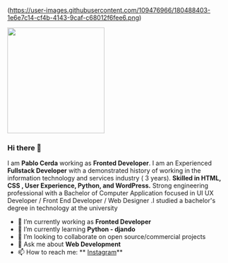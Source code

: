 <img>(https://user-images.githubusercontent.com/109476966/180488403-1e6e7c14-cf4b-4143-9caf-c68012f6fee6.png)
<p>
    <img src="https://user-images.githubusercontent.com/109476966/180488403-1e6e7c14-cf4b-4143-9caf-c68012f6fee6.png" width="220" height="240" />
</p>

### Hi there 👋

I am **Pablo Cerda** working as **Fronted Developer**. I am an Experienced **Fullstack Developer** with a demonstrated history of working in the information technology and services industry ( 3 years). **Skilled in HTML, CSS , User Experience, Python, and WordPress.** Strong engineering professional with a Bachelor of Computer Application focused in UI UX Developer / Front End Developer / Web Designer .I studied a bachelor's degree in technology at the university



- 🔭 I’m currently working as **Fronted Developer**
- 🌱 I’m currently learning **Python - djando**
- 👯 I’m looking to collaborate on open source/commercial projects
- 💬 Ask me about **Web Development**
- 📫 How to reach me:
  ** [Instagram](https://instagram.com/pablo_agustosky)**
